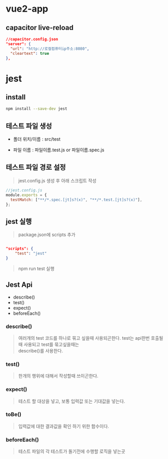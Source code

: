 # vue2-app

## capacitor live-reload

```json
//capacitor.config.json
"server": {
  "url": "http://로컬컴퓨터ip주소:8080",
  "cleartext": true
},
```

# jest

## install

```bash
npm install --save-dev jest
```

## 테스트 파일 생성

- 폴더 위치/이름 : src/test

- 파일 이름 : 파일이름.test.js or 파일이름.spec.js

## 테스트 파일 경로 설정

> jest.config.js 생성 후 아래 스크립트 작성

```javascript
//jest.config.js
module.exports = {
  testMatch: ["**/*.spec.[jt]s?(x)", "**/*.test.[jt]s?(x)"],
};
```

## jest 실행

> package.json에 scripts 추가

```json

"scripts": {
    "test": "jest"
}
```

> npm run test 실행

## Jest Api

- describe()
- test()
- expect()
- beforeEach()

### describe()

> 여러개의 test 코드를 하나로 묶고 싶을때 사용되곤한다. test는 api한번 호출될때 사용되고 test를 묶고싶을때는  
> describe()를 사용한다.

### test()

> 한개의 행위에 대해서 작성할때 쓰이곤한다.

### expect()

> 테스트 할 대상을 넣고, 보통 입력값 또는 기대값을 넣는다.

### toBe()

> 입력값에 대한 결과값을 확인 하기 위한 함수이다.

### beforeEach()

> 테스트 파일의 각 테스트가 돌기전에 수행할 로직을 넣는곳
